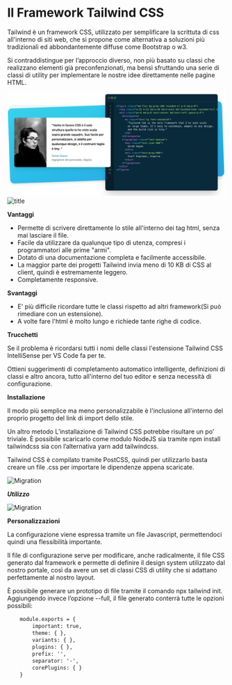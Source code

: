 # Il Framework Tailwind CSS

Tailwind è un framework CSS, utilizzato per semplificare la scrittuta di css all'interno di siti web, che si propone come alternativa a soluzioni più tradizionali ed abbondantemente diffuse come Bootstrap o w3.


Si contraddistingue per l’approccio diverso, non più basato su classi che realizzano elementi già preconfenzionati, ma bensì sfruttando una serie di classi di utility per implementare le nostre idee direttamente nelle pagine HTML.

![Migration](./book/corsi/modern-web-development/immagini/img_0.png)
![title](../intro-prog-web/book/corsi/modern-web-development/immagini/img_0.png)



**Vantaggi**


- Permette di scrivere direttamente lo stile all'interno dei tag html, senza mai lasciare il file. 
- Facile da utilizzare da qualunque tipo di utenza, compresi i programmatori alle prime "armi".
- Dotato di una documentazione completa e facilmente accessibile.
- La maggior parte dei progetti Tailwind invia meno di 10 KB di CSS al client, quindi è estremamente leggero.
- Completamente responsive.

**Svantaggi**

- E' più difficile ricordare tutte le classi rispetto ad altri framework(Si può rimediare con un estensione).
- A volte fare l'html è molto lungo e richiede tante righe di codice.

**Trucchetti**


Se il problema è ricordarsi tutti i nomi delle classi l'estensione Tailwind CSS IntelliSense per VS Code fa per te.

Ottieni suggerimenti di completamento automatico intelligente, definizioni di classi e altro ancora, tutto all'interno del tuo editor e senza necessità di configurazione.


**Installazione**

Il modo più semplice ma meno personalizzabile è l'inclusione all'interno del proprio progetto del link di import dello stile.




Un altro metodo L’installazione di Tailwind CSS potrebbe risultare un po’ triviale. È possibile scaricarlo come modulo NodeJS sia tramite npm install tailwindcss sia con l’alternativa yarn add tailwindcss.


Tailwind CSS è compilato tramite PostCSS, quindi per utilizzarlo basta creare un file .css per importare le dipendenze appena scaricate.

![Migration](/src/corsi/modern-web-development/immagini/img_2)

***Utilizzo***

![Migration](../src/corsi/modern-web-development/immagini/img_2)


**Personalizzazioni**

La configurazione viene espressa tramite un file Javascript, permettendoci quindi una flessibilità importante.

Il file di configurazione serve per modificare, anche radicalmente, il file CSS generato dal framework e permette di definire il design system utilizzato dal nostro portale, così da avere un set di classi CSS di utility che si adattano perfettamente al nostro layout.

È possibile generare un prototipo di file tramite il comando npx tailwind init. Aggiungendo invece l’opzione --full, il file generato conterrà tutte le opzioni possibili:

        module.exports = {
            important: true,
            theme: { },
            variants: { },
            plugins: { },
            prefix: '',
            separator: '-',
            corePlugins: { }
        }
